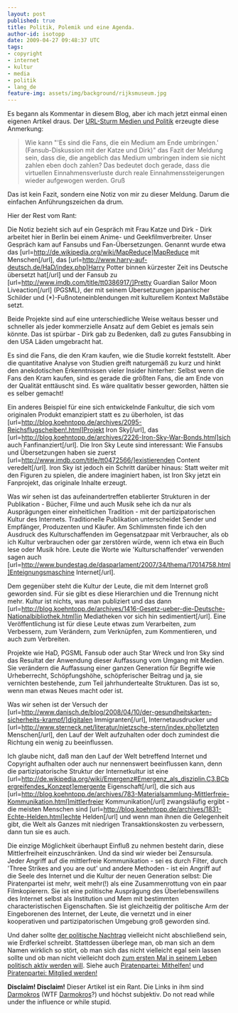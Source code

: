 ```yaml
---
layout: post
published: true
title: Politik, Polemik und eine Agenda.
author-id: isotopp
date: 2009-04-27 09:48:37 UTC
tags:
- copyright
- internet
- kultur
- media
- politik
- lang_de
feature-img: assets/img/background/rijksmuseum.jpg
---
```

Es begann als Kommentar in diesem Blog, aber ich mach jetzt einmal einen eigenen Artikel draus. Der <a href='http://blog.koehntopp.de/archives/2435-URL-Sturm-Medien-und-Politik.html'>URL-Sturm Medien und Politik</a> erzeugte diese Anmerkung: <blockquote>Wie kann "'Es sind die Fans, die ein Medium am Ende umbringen.' (Fansub-Diskussion mit der Katze und Dirk)" das Fazit der Meldung sein, dass die, die angeblich das Medium umbringen indem sie nicht zahlen eben doch zahlen?  Das bedeutet doch gerade, dass die virtuellen Einnahmensverluste durch reale Einnahmenssteigerungen wieder aufgewogen werden.
Gruß</blockquote> Das ist kein Fazit, sondern eine Notiz von mir zu dieser Meldung. Darum die einfachen Anführungszeichen da drum.

Hier der Rest vom Rant:<br />

Die Notiz bezieht sich auf ein Gespräch mit Frau Katze und Dirk - Dirk arbeitet hier in Berlin bei einem Anime- und Geekfilmverbreiter. Unser Gespräch kam auf Fansubs und Fan-Übersetzungen. Genannt wurde etwa das [url=http://de.wikipedia.org/wiki/MapReduce]MapReduce mit Menschen[/url], das [url=http://www.harry-auf-deutsch.de/HaD/index.php]Harry Potter binnen kürzester Zeit ins Deutsche übersetzt hat[/url] und der Fansub zu [url=http://www.imdb.com/title/tt0386917/]Pretty Guardian Sailor Moon Liveaction[/url] (PGSML), der mit seinem Übersetzungen japanischer Schilder und (*)-Fußnoteneinblendungen mit kulturellem Kontext Maßstäbe setzt.

Beide Projekte sind auf eine unterschiedliche Weise weitaus besser und schneller als jeder kommerzielle Ansatz auf dem Gebiet es jemals sein könnte. Das ist spürbar - Dirk gab zu Bedenken, daß zu gutes Fansubbing in den USA Läden umgebracht hat.

Es sind die Fans, die den Kram kaufen, wie die Studie korrekt feststellt. Aber die quantitative Analyse von Studien greift naturgemäß zu kurz und hinkt den anekdotischen Erkenntnissen vieler Insider hinterher: Selbst wenn die Fans den Kram kaufen, sind es gerade die größten Fans, die am Ende von der Qualität enttäuscht sind. Es wäre qualitativ besser geworden, hätten sie es selber gemacht!

Ein anderes Beispiel für eine sich entwickelnde Fankultur, die sich vom originalen Produkt emanzipiert statt es zu überholen, ist das [url=http://blog.koehntopp.de/archives/2095-Reichsflugscheiben!.html]Projekt Iron Sky[/url], das [url=http://blog.koehntopp.de/archives/2226-Iron-Sky-War-Bonds.html]sich auch Fanfinanziert[/url]. Die Iron Sky Leute sind interessant: Wie Fansubs und Übersetzungen haben sie zuerst [url=http://www.imdb.com/title/tt0472566/]existierenden Content veredelt[/url]. Iron Sky ist jedoch ein Schritt darüber hinaus: Statt weiter mit den Figuren zu spielen, die andere imaginiert haben, ist Iron Sky jetzt ein Fanprojekt, das originale Inhalte erzeugt.

Was wir sehen ist das aufeinandertreffen etablierter Strukturen in der Publikation - Bücher, Filme und auch Musik sehe ich da nur als Ausprägungen einer einheitlichen Tradition - mit der partizipatorischen Kultur des Internets. Traditionelle Publikation unterscheidet Sender und Empfänger, Produzenten und Käufer. Am Schlimmsten finde ich den Ausdruck des Kulturschaffenden im Gegensatzpaar mit Verbraucher, als ob ich Kultur verbrauchen oder gar zerstören würde, wenn ich etwa ein Buch lese oder Musik höre. Leute die Worte wie 'Kulturschaffender' verwenden sagen auch [url=http://www.bundestag.de/dasparlament/2007/34/thema/17014758.html]Enteignungsmaschine Internet[/url].

Dem gegenüber steht die Kultur der Leute, die mit dem Internet groß geworden sind. Für sie gibt es diese Hierarchien und die Trennung nicht mehr. Kultur ist nichts, was man publiziert und das dann [url=http://blog.koehntopp.de/archives/1416-Gesetz-ueber-die-Deutsche-Nationalbibliothek.html]in Mediatheken vor sich hin sedimentiert[/url]. Eine Veröffentlichung ist für diese Leute etwas zum Verarbeiten, zum Verbessern, zum Verändern, zum Verknüpfen, zum Kommentieren, und auch zum Verbreiten.

Projekte wie HaD, PGSML Fansub oder auch Star Wreck und Iron Sky sind das Resultat der Anwendung dieser Auffassung vom Umgang mit Medien. Sie verändern die Auffassung einer ganzen Generation für Begriffe wie Urheberrecht, Schöpfungshöhe, schöpferischer Beitrag und ja, sie vernichten bestehende, zum Teil jahrhundertealte Strukturen. Das ist so, wenn man etwas Neues macht oder ist.

Was wir sehen ist der Versuch der [url=http://www.danisch.de/blog/2008/04/10/der-gesundheitskarten-sicherheits-krampf/]digitalen Immigranten[/url],  Internetausdrucker und [url=http://www.sterneck.net/literatur/nietzsche-stern/index.php]letzten Menschen[/url], den Lauf der Welt aufzuhalten oder doch zumindest die Richtung ein wenig zu beeinflussen.

Ich glaube nicht, daß man den Lauf der Welt betreffend Internet und Copyright aufhalten oder auch nur nennenswert beeinflussen kann, denn die partizipatorische Struktur der Internetkultur ist eine [url=http://de.wikipedia.org/wiki/Emergenz#Emergenz_als_disziplin.C3.BCbergreifendes_Konzept]emergente Eigenschaft[/url], die sich aus [url=http://blog.koehntopp.de/archives/783-Materialsammlung-Mittlerfreie-Kommunikation.html]mittlerfreier Kommunikation[/url] zwangsläufig ergibt - die meisten Menschen sind [url=http://blog.koehntopp.de/archives/1831-Echte-Helden.html]echte Helden[/url] und wenn man ihnen die Gelegenheit gibt, die Welt als Ganzes mit niedrigen Transaktionskosten zu verbessern, dann tun sie es auch.

Die einzige Möglichkeit überhaupt Einfluß zu nehmen besteht darin, diese Mittlerfreiheit einzuschränken. Und da sind wir wieder bei Zensursula. Jeder Angriff auf die mittlerfreie Kommunikation - sei es durch Filter, durch 'Three Strikes and you are out' und andere Methoden - ist ein Angriff auf die Seele des Internet und die Kultur der neuen Generation selbst: Die Piratenpartei ist mehr, weit mehr(!) als eine Zusammenrottung von ein paar Filmkopierern. Sie ist eine politische Ausprägung des Überlebenswillens des Internet selbst als Institution und Mem mit bestimmten characteristischen Eigenschaften. Sie ist gleichzeitig der politische Arm der Eingeborenen des Internet, der Leute, die vernetzt und in einer kooperativen und partizipatorischen Umgebung groß geworden sind.

Und daher sollte <a href='http://erdferkel.supersized.org/archives/466-Abschliessender-politischer-Nachtrag.html'>der politische Nachtrag</a> vielleicht nicht abschließend sein, wie Erdferkel schreibt. Stattdessen überlege man, ob man sich an dem Namen wirklich so stört, ob man sich das nicht vielleicht egal sein lassen sollte und ob man nicht vielleicht doch <a href='http://www.orkpiraten.de/blog/archives/528-Im-Netz-der-Piraten.html'>zum ersten Mal in seinem Leben politisch aktiv werden will</a>. Siehe auch <a href='http://berlin.piratenpartei.de/index.php/mithelfen/'>Piratenpartei: Mithelfen!</a> und <a href='http://berlin.piratenpartei.de/index.php/mitmachen/mitglied-werden/'>Piratenpartei: Mitglied werden!</a>

<b>Disclaim! Disclaim!</b> Dieser Artikel ist ein Rant. Die Links in ihm sind <a href='http://en.wikipedia.org/wiki/Darmok'>Darmokros</a> (WTF <a href='http://www.google.de/search?q=Darmokros'>Darmokros</a>?) und höchst subjektiv. Do not read while under the influence or while stupid.
